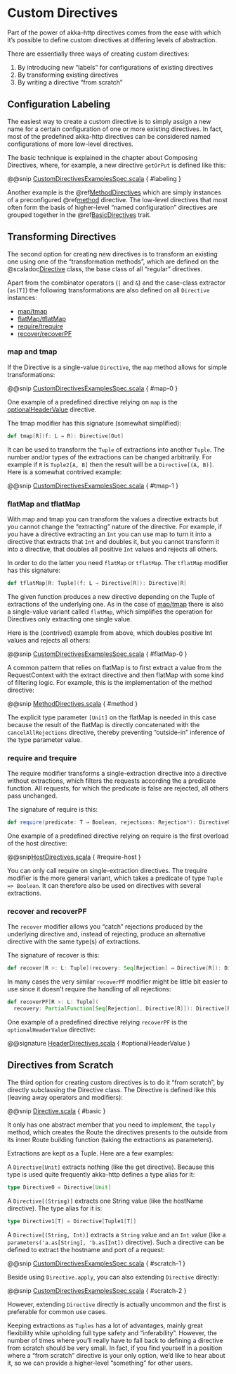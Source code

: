 # Custom Directives

Part of the power of akka-http directives comes from the ease with which it’s possible to define
custom directives at differing levels of abstraction.

There are essentially three ways of creating custom directives:

 1. By introducing new “labels” for configurations of existing directives
 2. By transforming existing directives
 3. By writing a directive “from scratch”

## Configuration Labeling

The easiest way to create a custom directive is to simply assign a new name for a certain configuration
of one or more existing directives. In fact, most of the predefined akka-http directives can be considered
named configurations of more low-level directives.

The basic technique is explained in the chapter about Composing Directives, where, for example, a new directive
`getOrPut` is defined like this:

@@snip [CustomDirectivesExamplesSpec.scala]($test$/scala/docs/http/scaladsl/server/directives/CustomDirectivesExamplesSpec.scala) { #labeling }

Another example is the @ref[MethodDirectives](method-directives/index.md) which are simply instances of a preconfigured @ref[method](method-directives/method.md) directive.
The low-level directives that most often form the basis of higher-level “named configuration” directives are grouped
together in the @ref[BasicDirectives](basic-directives/index.md) trait.

## Transforming Directives

The second option for creating new directives is to transform an existing one using one of the
“transformation methods”, which are defined on the @scaladoc[Directive](akka.http.scaladsl.server.Directive) class, the base class of all “regular” directives.

Apart from the combinator operators (`|` and `&`) and the case-class extractor (`as[T]`)
the following transformations are also defined on all `Directive` instances:

>
 * [map/tmap](#map-tmap)
 * [flatMap/tflatMap](#flatmap-tflatmap)
 * [require/trequire](#require-trequire)
 * [recover/recoverPF](#recover-recoverpf)

<a id="map-tmap"></a>
### map and tmap

If the Directive is a single-value `Directive`, the `map` method allows
for simple transformations:

@@snip [CustomDirectivesExamplesSpec.scala]($test$/scala/docs/http/scaladsl/server/directives/CustomDirectivesExamplesSpec.scala) { #map-0 }

One example of a predefined directive relying on `map` is the [optionalHeaderValue](https://github.com/akka/akka-http/blob/master/akka-http/src/main/scala/akka/http/scaladsl/server/directives/HeaderDirectives.scala#L103) directive.

The tmap modifier has this signature (somewhat simplified):

```scala
def tmap[R](f: L ⇒ R): Directive[Out]
```

It can be used to transform the `Tuple` of extractions into another `Tuple`.
The number and/or types of the extractions can be changed arbitrarily. For example
if `R` is `Tuple2[A, B]` then the result will be a `Directive[(A, B)]`. Here is a
somewhat contrived example:

@@snip [CustomDirectivesExamplesSpec.scala]($test$/scala/docs/http/scaladsl/server/directives/CustomDirectivesExamplesSpec.scala) { #tmap-1 }

<a id="flatmap-tflatmap"></a>
### flatMap and tflatMap

With map and tmap you can transform the values a directive extracts
but you cannot change the “extracting” nature of the directive.
For example, if you have a directive extracting an `Int` you can use map to turn
it into a directive that extracts that `Int` and doubles it, but you cannot transform
it into a directive, that doubles all positive `Int` values and rejects all others.

In order to do the latter you need `flatMap` or `tflatMap`. The `tflatMap`
modifier has this signature:

```scala
def tflatMap[R: Tuple](f: L ⇒ Directive[R]): Directive[R]
```

The given function produces a new directive depending on the Tuple of extractions
of the underlying one. As in the case of [map/tmap](#map-tmap) there is also a single-value
variant called `flatMap`, which simplifies the operation for Directives only extracting one single value.

Here is the (contrived) example from above, which doubles positive Int values and rejects all others:

@@snip [CustomDirectivesExamplesSpec.scala]($test$/scala/docs/http/scaladsl/server/directives/CustomDirectivesExamplesSpec.scala) { #flatMap-0 }

A common pattern that relies on flatMap is to first extract a value
from the RequestContext with the extract directive and then flatMap with
some kind of filtering logic. For example, this is the implementation
of the method directive:

@@snip [MethodDirectives.scala]($akka-http$/akka-http/src/main/scala/akka/http/scaladsl/server/directives/MethodDirectives.scala) { #method }

The explicit type parameter `[Unit]` on the flatMap is needed in this case
because the result of the flatMap is directly concatenated with the
`cancelAllRejections` directive, thereby preventing “outside-in”
inference of the type parameter value.

<a id="require-trequire"></a>
### require and trequire

The require modifier transforms a single-extraction directive into a directive
without extractions, which filters the requests according the a predicate function.
All requests, for which the predicate is false are rejected, all others pass unchanged.

The signature of require is this:

```scala
def require(predicate: T ⇒ Boolean, rejections: Rejection*): Directive0
```

One example of a predefined directive relying on require is the first overload of the host directive:

@@snip[HostDirectives.scala]($akka-http$/akka-http/src/main/scala/akka/http/scaladsl/server/directives/HostDirectives.scala) { #require-host }

You can only call require on single-extraction directives. The trequire modifier is the
more general variant, which takes a predicate of type `Tuple => Boolean`.
It can therefore also be used on directives with several extractions.

<a id="recover-recoverpf"></a>
### recover and recoverPF

The `recover` modifier allows you “catch” rejections produced by the underlying
directive and, instead of rejecting, produce an alternative directive with the same type(s) of extractions.

The signature of recover is this:

```scala
def recover[R >: L: Tuple](recovery: Seq[Rejection] ⇒ Directive[R]): Directive[R] =
```

In many cases the very similar `recoverPF` modifier might be little bit
easier to use since it doesn’t require the handling of all rejections:

```scala
def recoverPF[R >: L: Tuple](
  recovery: PartialFunction[Seq[Rejection], Directive[R]]): Directive[R]
```

One example of a predefined directive relying `recoverPF` is the `optionalHeaderValue` directive:

@@signature [HeaderDirectives.scala]($akka-http$/akka-http/src/main/scala/akka/http/scaladsl/server/directives/HeaderDirectives.scala) { #optionalHeaderValue }

## Directives from Scratch

The third option for creating custom directives is to do it “from scratch”,
by directly subclassing the Directive class. The Directive is defined like this
(leaving away operators and modifiers):

@@snip [Directive.scala]($akka-http$/akka-http/src/main/scala/akka/http/scaladsl/server/Directive.scala) { #basic }

It only has one abstract member that you need to implement, the `tapply` method, which creates
the Route the directives presents to the outside from its inner Route building function
(taking the extractions as parameters).

Extractions are kept as a Tuple. Here are a few examples:

A `Directive[Unit]` extracts nothing (like the get directive).
Because this type is used quite frequently akka-http defines a type alias for it:

```scala
type Directive0 = Directive[Unit]
```

A `Directive[(String)]` extracts one String value (like the hostName directive). The type alias for it is:

```scala
type Directive1[T] = Directive[Tuple1[T]]
```

A `Directive[(String, Int)]` extracts a `String` value and an `Int` value
(like a `parameters('a.as[String], 'b.as[Int])` directive). Such a directive can be defined to extract the 
hostname and port of a request:

@@snip [CustomDirectivesExamplesSpec.scala]($test$/scala/docs/http/scaladsl/server/directives/CustomDirectivesExamplesSpec.scala) { #scratch-1 }

Beside using `Directive.apply`, you can also extending `Directive` directly:

@@snip [CustomDirectivesExamplesSpec.scala]($test$/scala/docs/http/scaladsl/server/directives/CustomDirectivesExamplesSpec.scala) { #scratch-2 }

However, extending `Directive` directly is actually uncommon and the first is preferable for common use cases.

Keeping extractions as `Tuples` has a lot of advantages, mainly great flexibility
while upholding full type safety and “inferability”. However, the number of times
where you’ll really have to fall back to defining a directive from scratch should
be very small. In fact, if you find yourself in a position where a “from scratch”
directive is your only option, we’d like to hear about it,
so we can provide a higher-level “something” for other users.
